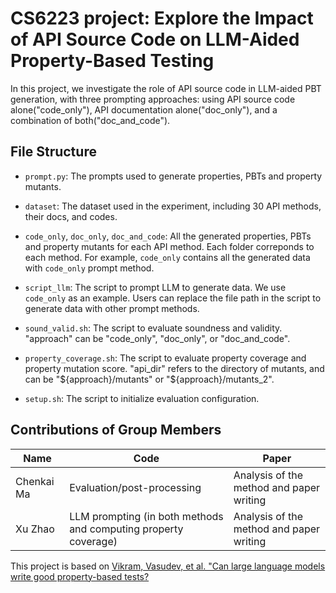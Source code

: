 # CS6223 project: Explore the Impact of API Source Code on LLM-Aided Property-Based Testing

In this project, we investigate the role of API source code in LLM-aided PBT generation, with three prompting approaches: using API source code alone("code_only"), API documentation alone("doc_only"), and a combination of both("doc_and_code").

## File Structure

- `prompt.py`: The prompts used to generate properties, PBTs and property mutants.

- `dataset`: The dataset used in the experiment, including 30 API methods, their docs, and codes.

- `code_only`, `doc_only`, `doc_and_code`: All the generated properties, PBTs and property mutants for each API method. Each folder correponds to each method. For example, `code_only` contains all the generated data with `code_only` prompt method.

- `script_llm`: The script to prompt LLM to generate data. We use `code_only` as an example. Users can replace the file path in the script to generate data with other prompt methods.

- `sound_valid.sh`:  The script to evaluate soundness and validity. "approach" can be "code_only", "doc_only", or "doc_and_code".

- `property_coverage.sh`: The script to evaluate property coverage and property mutation score. "api_dir" refers to the directory of mutants, and can be "\${approach}/mutants" or "\${approach}/mutants_2".

- `setup.sh`: The script to initialize evaluation configuration.

  


## Contributions of Group Members

| Name | Code                                                            | Paper                                       |
| ---- | --------------------------------------------------------------- | ------------------------------------------- |
| Chenkai Ma  | Evaluation/post-processing                                      | Analysis of the method and paper writing   |
| Xu Zhao   | LLM prompting (in both methods and computing property coverage) | Analysis of the method and paper writing |


This project is based on [Vikram, Vasudev, et al. "Can large language models write good property-based tests?](https://arxiv.org/pdf/2307.04346)
